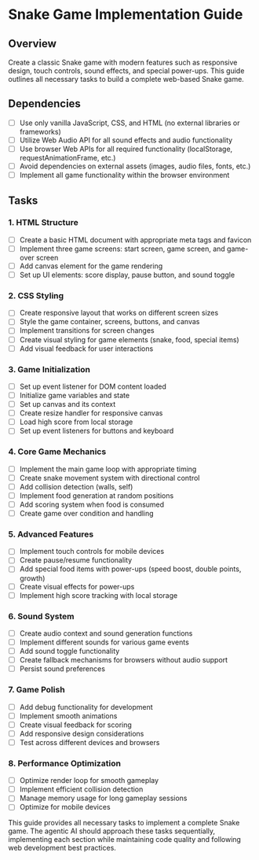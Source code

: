 # Snake Game Implementation Guide

## Overview

Create a classic Snake game with modern features such as responsive design, touch controls, sound effects, and special power-ups. This guide outlines all necessary tasks to build a complete web-based Snake game.

## Dependencies

- [ ] Use only vanilla JavaScript, CSS, and HTML (no external libraries or frameworks)
- [ ] Utilize Web Audio API for all sound effects and audio functionality
- [ ] Use browser Web APIs for all required functionality (localStorage, requestAnimationFrame, etc.)
- [ ] Avoid dependencies on external assets (images, audio files, fonts, etc.)
- [ ] Implement all game functionality within the browser environment

## Tasks

### 1. HTML Structure

- [ ] Create a basic HTML document with appropriate meta tags and favicon
- [ ] Implement three game screens: start screen, game screen, and game-over screen
- [ ] Add canvas element for the game rendering
- [ ] Set up UI elements: score display, pause button, and sound toggle

### 2. CSS Styling

- [ ] Create responsive layout that works on different screen sizes
- [ ] Style the game container, screens, buttons, and canvas
- [ ] Implement transitions for screen changes
- [ ] Create visual styling for game elements (snake, food, special items)
- [ ] Add visual feedback for user interactions

### 3. Game Initialization

- [ ] Set up event listener for DOM content loaded
- [ ] Initialize game variables and state
- [ ] Set up canvas and its context
- [ ] Create resize handler for responsive canvas
- [ ] Load high score from local storage
- [ ] Set up event listeners for buttons and keyboard

### 4. Core Game Mechanics

- [ ] Implement the main game loop with appropriate timing
- [ ] Create snake movement system with directional control
- [ ] Add collision detection (walls, self)
- [ ] Implement food generation at random positions
- [ ] Add scoring system when food is consumed
- [ ] Create game over condition and handling

### 5. Advanced Features

- [ ] Implement touch controls for mobile devices
- [ ] Create pause/resume functionality
- [ ] Add special food items with power-ups (speed boost, double points, growth)
- [ ] Create visual effects for power-ups
- [ ] Implement high score tracking with local storage

### 6. Sound System

- [ ] Create audio context and sound generation functions
- [ ] Implement different sounds for various game events
- [ ] Add sound toggle functionality
- [ ] Create fallback mechanisms for browsers without audio support
- [ ] Persist sound preferences

### 7. Game Polish

- [ ] Add debug functionality for development
- [ ] Implement smooth animations
- [ ] Create visual feedback for scoring
- [ ] Add responsive design considerations
- [ ] Test across different devices and browsers

### 8. Performance Optimization

- [ ] Optimize render loop for smooth gameplay
- [ ] Implement efficient collision detection
- [ ] Manage memory usage for long gameplay sessions
- [ ] Optimize for mobile devices

This guide provides all necessary tasks to implement a complete Snake game. The agentic AI should approach these tasks sequentially, implementing each section while maintaining code quality and following web development best practices.
